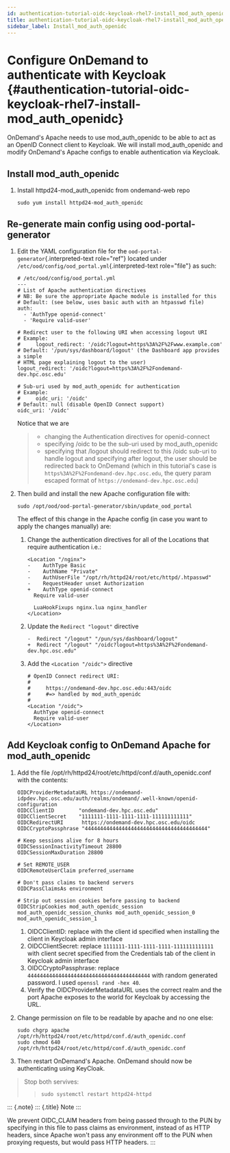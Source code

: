 ```yaml
---
id: authentication-tutorial-oidc-keycloak-rhel7-install_mod_auth_openidc
title: authentication-tutorial-oidc-keycloak-rhel7-install_mod_auth_openidc
sidebar_label: Install_mod_auth_openidc
---
```

Configure OnDemand to authenticate with Keycloak {#authentication-tutorial-oidc-keycloak-rhel7-install-mod_auth_openidc}
================================================

OnDemand\'s Apache needs to use mod\_auth\_openidc to be able to act as
an OpenID Connect client to Keycloak. We will install mod\_auth\_openidc
and modify OnDemand\'s Apache configs to enable authentication via
Keycloak.

Install mod\_auth\_openidc
--------------------------

1.  Install httpd24-mod\_auth\_openidc from ondemand-web repo

    ``` {.sh}
    sudo yum install httpd24-mod_auth_openidc
    ```

Re-generate main config using ood-portal-generator
--------------------------------------------------

1.  Edit the YAML configuration file for the
    `ood-portal-generator`{.interpreted-text role="ref"} located under
    `/etc/ood/config/ood_portal.yml`{.interpreted-text role="file"} as
    such:

    ``` {.yaml}
    # /etc/ood/config/ood_portal.yml
    ---
    # List of Apache authentication directives
    # NB: Be sure the appropriate Apache module is installed for this
    # Default: (see below, uses basic auth with an htpasswd file)
    auth:
      - 'AuthType openid-connect'
      - 'Require valid-user'

    # Redirect user to the following URI when accessing logout URI
    # Example:
    #     logout_redirect: '/oidc?logout=https%3A%2F%2Fwww.example.com'
    # Default: '/pun/sys/dashboard/logout' (the Dashboard app provides a simple
    # HTML page explaining logout to the user)
    logout_redirect: '/oidc?logout=https%3A%2F%2Fondemand-dev.hpc.osc.edu'

    # Sub-uri used by mod_auth_openidc for authentication
    # Example:
    #     oidc_uri: '/oidc'
    # Default: null (disable OpenID Connect support)
    oidc_uri: '/oidc'
    ```

    Notice that we are

    > -   changing the Authentication directives for openid-connect
    > -   specifying /oidc to be the sub-uri used by mod\_auth\_openidc
    > -   specifying that /logout should redirect to this /oidc sub-uri
    >     to handle logout and specifying after logout, the user should
    >     be redirected back to OnDemand (which in this tutorial\'s case
    >     is `https%3A%2F%2Fondemand-dev.hpc.osc.edu`, the query param
    >     escaped format of `https://ondemand-dev.hpc.osc.edu`)

2.  Then build and install the new Apache configuration file with:

    ``` {.sh}
    sudo /opt/ood/ood-portal-generator/sbin/update_ood_portal
    ```

    The effect of this change in the Apache config (in case you want to
    apply the changes manually) are:

    1.  Change the authentication directives for all of the Locations
        that require authentication i.e.:

        ``` {.diff}
        <Location "/nginx">
        -    AuthType Basic
        -    AuthName "Private"
        -    AuthUserFile "/opt/rh/httpd24/root/etc/httpd/.htpasswd"
        -    RequestHeader unset Authorization
        +    AuthType openid-connect
          Require valid-user

          LuaHookFixups nginx.lua nginx_handler
        </Location>
        ```

    2.  Update the `Redirect "logout"` directive

        ``` {.diff}
        -  Redirect "/logout" "/pun/sys/dashboard/logout"
        +  Redirect "/logout" "/oidc?logout=https%3A%2F%2Fondemand-dev.hpc.osc.edu"
        ```

    3.  Add the `<Location "/oidc">` directive

        ``` {.none}
        # OpenID Connect redirect URI:
        #
        #     https://ondemand-dev.hpc.osc.edu:443/oidc
        #     #=> handled by mod_auth_openidc
        #
        <Location "/oidc">
          AuthType openid-connect
          Require valid-user
        </Location>
        ```

Add Keycloak config to OnDemand Apache for mod\_auth\_openidc
-------------------------------------------------------------

1.  Add the file
    /opt/rh/httpd24/root/etc/httpd/conf.d/auth\_openidc.conf with the
    contents:

    ``` {.none}
    OIDCProviderMetadataURL https://ondemand-idpdev.hpc.osc.edu/auth/realms/ondemand/.well-known/openid-configuration
    OIDCClientID        "ondemand-dev.hpc.osc.edu"
    OIDCClientSecret    "1111111-1111-1111-1111-111111111111"
    OIDCRedirectURI      https://ondemand-dev.hpc.osc.edu/oidc
    OIDCCryptoPassphrase "4444444444444444444444444444444444444444"

    # Keep sessions alive for 8 hours
    OIDCSessionInactivityTimeout 28800
    OIDCSessionMaxDuration 28800

    # Set REMOTE_USER
    OIDCRemoteUserClaim preferred_username

    # Don't pass claims to backend servers
    OIDCPassClaimsAs environment

    # Strip out session cookies before passing to backend
    OIDCStripCookies mod_auth_openidc_session mod_auth_openidc_session_chunks mod_auth_openidc_session_0 mod_auth_openidc_session_1
    ```

    1.  OIDCClientID: replace with the client id specified when
        installing the client in Keycloak admin interface
    2.  OIDCClientSecret: replace `1111111-1111-1111-1111-1111111111111`
        with client secret specified from the Credentials tab of the
        client in Keycloak admin interface
    3.  OIDCCryptoPassphrase: replace
        `4444444444444444444444444444444444444444` with random generated
        password. I used `openssl rand -hex 40`.
    4.  Verify the OIDCProviderMetadataURL uses the correct realm and
        the port Apache exposes to the world for Keycloak by accessing
        the URL.

2.  Change permission on file to be readable by apache and no one else:

    ``` {.sh}
    sudo chgrp apache /opt/rh/httpd24/root/etc/httpd/conf.d/auth_openidc.conf
    sudo chmod 640 /opt/rh/httpd24/root/etc/httpd/conf.d/auth_openidc.conf
    ```

3.  Then restart OnDemand\'s Apache. OnDemand should now be
    authenticating using KeyCloak.

> Stop both servives:
>
> > ``` {.sh}
> > sudo systemctl restart httpd24-httpd
> > ```

::: {.note}
::: {.title}
Note
:::

We prevent OIDC\_CLAIM headers from being passed through to the PUN by
specifying in this file to pass claims as environment, instead of as
HTTP headers, since Apache won\'t pass any environment off to the PUN
when proxying requests, but would pass HTTP headers.
:::
